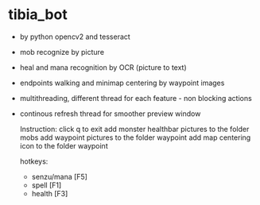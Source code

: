 # tibia_bot
- by python opencv2 and tesseract
  
- mob recognize by picture
- heal and mana recognition by OCR (picture to text)
- endpoints walking and minimap centering by waypoint images
- multithreading, different thread for each feature - non blocking actions
- continous refresh thread for smoother preview window

  Instruction:
  click q to exit
  add monster healthbar pictures to the folder mobs
  add waypoint pictures to the folder waypoint
  add map centering icon to the folder waypoint

  hotkeys:
    - senzu/mana [F5]
    - spell [F1]
    - health [F3]
  
